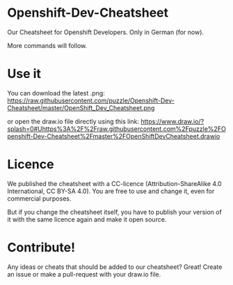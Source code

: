 # Openshift-Dev-Cheatsheet

Our Cheatsheet for Openshift Developers. Only in German (for now).

More commands will follow.

# Use it
You can download the latest .png: https://raw.githubusercontent.com/puzzle/Openshift-Dev-Cheatsheet/master/OpenShift_Dev_Cheatsheet.png

or open the draw.io file directly using this link: https://www.draw.io/?splash=0#Uhttps%3A%2F%2Fraw.githubusercontent.com%2Fpuzzle%2FOpenshift-Dev-Cheatsheet%2Fmaster%2FOpenShiftDevCheatsheet.drawio

# Licence
We published the cheatsheet with a CC-licence (Attribution-ShareAlike 4.0 International, CC BY-SA 4.0). You are free to use and change it, even for commercial purposes.

But if you change the cheatsheet itself, you have to publish your version of it with the same licence again and make it open source.

# Contribute!
Any ideas or cheats that should be added to our cheatsheet? Great! Create an issue or make a pull-request with your draw.io file.
